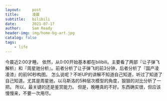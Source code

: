 ```yaml
---
layout:     post
title:      凌晨
subtitle:   bilibili
date:       2021-07-17
author:     Sam Ready
header-img: img/home-bg-art.jpg
catalog: false
tags:
    - life
---
```


今晨近2:00才睡。
依然，从0:00开始基本都在bilibili。主要看了两部『让子弹飞解析』和『周星驰分析』。前者分析了让子弹飞的前3分钟，后者分析了『国产凌凌漆』的前90秒构图。
怎么说呢？不听UP的讲解不知道自己知道，听过了知道了自己知道。尤其是周星驰，以马斯洛的5种层次模型的角度，狠狠的对比分析了一把。
所以，最关键的还是鉴赏能力。
但是，晚睡真的不好。东西确实很，但应该慢慢来，不要一次用尽。
